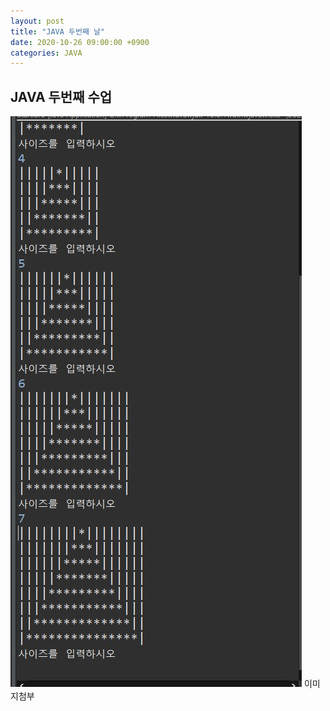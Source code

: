 ```yaml
---
layout: post
title: "JAVA 두번째 날"
date: 2020-10-26 09:00:00 +0900
categories: JAVA
---
```

## JAVA 두번째 수업
![](../assets/img/java1.jpg)
이미지첨부